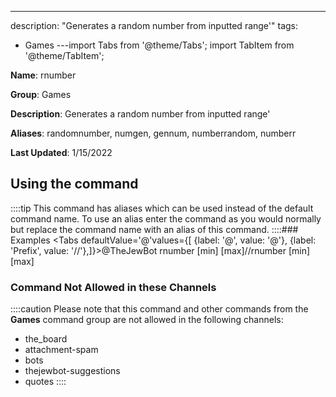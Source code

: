 ---
description: "Generates a random number from inputted range'"
tags:
  - Games
---import Tabs from '@theme/Tabs';
import TabItem from '@theme/TabItem';

**Name**: rnumber

**Group**: Games

**Description**: Generates a random number from inputted range'

**Aliases**: randomnumber, numgen, gennum, numberrandom, numberr

**Last Updated**: 1/15/2022

## Using the command



::::tip
This command has aliases which can be used instead of the default command name. To use an alias enter the command as you would normally but replace the command name with an alias of this command.
::::### Examples
<Tabs defaultValue='@'values={[ {label: '@', value: '@'}, {label: 'Prefix', value: '//'},]}><TabItem value='@'>@TheJewBot rnumber [min] [max]</TabItem><TabItem value='//'>//rnumber [min] [max]</TabItem></Tabs>

### Command Not Allowed in these Channels
::::caution Please note that this command and other commands from the **Games** command group are not allowed in the following channels:
- the_board
- attachment-spam
- bots
- thejewbot-suggestions
- quotes
::::
